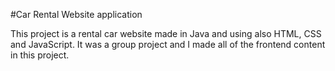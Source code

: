 #Car Rental Website application 

This project is a rental car website made in Java and using also HTML, CSS and JavaScript. 
It was a group project and I made all of the frontend content in this project. 
